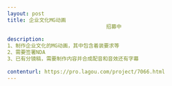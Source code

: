 ```yaml
---                
layout: post       
title: 企业文化MG动画
                                招募中
           
description: 
1、制作企业文化的MG动画，其中包含着装要求等
2、需要签署NDA
3、已有分镜稿，需要制作内容并合成配音和音效还有字幕
     
contenturl: https://pro.lagou.com/project/7066.html      
---                 
```

